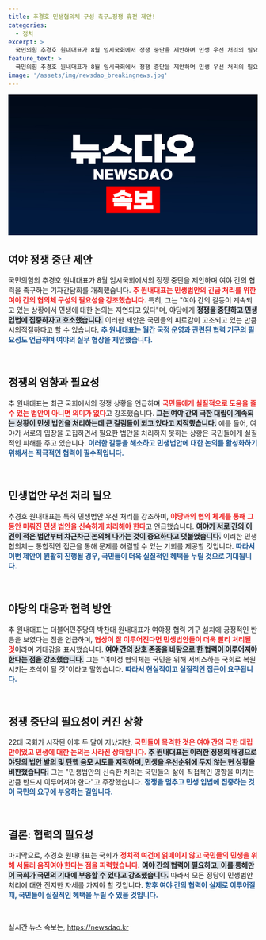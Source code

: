 ```yaml
---
title: 추경호 민생협의체 구성 촉구…정쟁 휴전 제안!
categories:
  - 정치
excerpt: >
  국민의힘 추경호 원내대표가 8월 임시국회에서 정쟁 중단을 제안하며 민생 우선 처리의 필요성을 강조했다. 민주당과 협력해 민생법안에 속도를 내자는 그의 요청이 진정한 국회의 변화를 이끌 수 있을지 주목된다.
feature_text: >
  국민의힘 추경호 원내대표가 8월 임시국회에서 정쟁 중단을 제안하며 민생 우선 처리의 필요성을 강조했다. 민주당과 협력해 민생법안에 속도를 내자는 그의 요청이 진정한 국회의 변화를 이끌 수 있을지 주목된다.
image: '/assets/img/newsdao_breakingnews.jpg'
---
```


<p><img src="/assets/img/newsdao_breakingnews.jpg" alt="firstkoreanews 속보" /></p>

<h2 data-ke-size="size26">여야 정쟁 중단 제안</h2>

<p>국민의힘의 추경호 원내대표가 8월 임시국회에서의 정쟁 중단을 제안하며 여야 간의 협력을 촉구하는 기자간담회를 개최했습니다. <b><span style="color: #ee2323;">추 원내대표는 민생법안의 긴급 처리를 위한 여야 간의 협의체 구성의 필요성을 강조했습니다.</span></b> 특히, 그는 "여야 간의 갈등이 계속되고 있는 상황에서 민생에 대한 논의는 지연되고 있다"며, 야당에게 <b><span style="background-color: #21538527;">정쟁을 중단하고 민생 입법에 집중하자고 호소했습니다.</span></b> 이러한 제안은 국민들의 피로감이 고조되고 있는 만큼 시의적절하다고 할 수 있습니다. <b><span style="color: #1a5490;">추 원내대표는 월간 국정 운영과 관련된 협력 기구의 필요성도 언급하며 여야의 실무 협상을 제안했습니다.</span></b></p>

<p data-ke-size="size16">&nbsp;</p>

<h2 data-ke-size="size26">정쟁의 영향과 필요성</h2>

<p>추 원내대표는 최근 국회에서의 정쟁 상황을 언급하며 <b><span style="color: #ee2323;">국민들에게 실질적으로 도움을 줄 수 있는 법안이 아니면 의미가 없다</span></b>고 강조했습니다. <b><span style="background-color: #21538527;">그는 여야 간의 극한 대립이 계속되는 상황이 민생 법안을 처리하는데 큰 걸림돌이 되고 있다고 지적했습니다.</span></b> 예를 들어, 여야가 서로의 입장을 고집하면서 필요한 법안을 처리하지 못하는 상황은 국민들에게 실질적인 피해를 주고 있습니다. <b><span style="color: #1a5490;">이러한 갈등을 해소하고 민생법안에 대한 논의를 활성화하기 위해서는 적극적인 협력이 필수적입니다.</span></b></p>

<p data-ke-size="size16">&nbsp;</p>

<h2 data-ke-size="size26">민생법안 우선 처리 필요</h2>

<p>추경호 원내대표는 특히 민생법안 우선 처리를 강조하며, <b><span style="color: #ee2323;">야당과의 협의 체계를 통해 그동안 미뤄진 민생 법안을 신속하게 처리해야 한다</span></b>고 언급했습니다. <b><span style="background-color: #21538527;">여야가 서로 간의 이견이 적은 법안부터 차근차근 논의해 나가는 것이 중요하다고 덧붙였습니다.</span></b> 이러한 민생 협의체는 통합적인 접근을 통해 문제를 해결할 수 있는 기회를 제공할 것입니다. <b><span style="color: #1a5490;">따라서 이번 제안이 원활히 진행될 경우, 국민들이 더욱 실질적인 혜택을 누릴 것으로 기대됩니다.</span></b></p>

<p data-ke-size="size16">&nbsp;</p>

<h2 data-ke-size="size26">야당의 대응과 협력 방안</h2>

<p>추 원내대표는 더불어민주당의 박찬대 원내대표가 여야정 협력 기구 설치에 긍정적인 반응을 보였다는 점을 언급하며, <b><span style="color: #ee2323;">협상이 잘 이루어진다면 민생법안들이 더욱 빨리 처리될 것</span></b>이라며 기대감을 표시했습니다. <b><span style="background-color: #21538527;">여야 간의 상호 존중을 바탕으로 한 협력이 이루어져야 한다는 점을 강조했습니다.</span></b> 그는 "여야정 협의체는 국민을 위해 서비스하는 국회로 복원시키는 초석이 될 것"이라고 말했습니다. <b><span style="color: #1a5490;">따라서 현실적이고 실질적인 접근이 요구됩니다.</span></b></p>

<p data-ke-size="size16">&nbsp;</p>

<h2 data-ke-size="size26">정쟁 중단의 필요성이 커진 상황</h2>

<p>22대 국회가 시작된 이후 두 달이 지났지만, <b><span style="color: #ee2323;">국민들이 목격한 것은 여야 간의 극한 대립만이었고 민생에 대한 논의는 사라진 상태입니다.</span></b> <b><span style="background-color: #21538527;">추 원내대표는 이러한 정쟁의 배경으로 야당의 법안 발의 및 탄핵 음모 시도를 지적하며, 민생을 우선순위에 두지 않는 현 상황을 비판했습니다.</span></b> 그는 "민생법안의 신속한 처리는 국민들의 삶에 직접적인 영향을 미치는 만큼 반드시 이루어져야 한다"고 주장했습니다. <b><span style="color: #1a5490;">정쟁을 멈추고 민생 입법에 집중하는 것이 국민의 요구에 부응하는 길입니다.</span></b></p>

<p data-ke-size="size16">&nbsp;</p>

<h2 data-ke-size="size26">결론: 협력의 필요성</h2>

<p>마지막으로, 추경호 원내대표는 국회가 <b><span style="color: #ee2323;">정치적 여건에 얽매이지 않고 국민들의 민생을 위해 서둘러 움직여야 한다는 점을 피력했습니다.</span></b> <b><span style="background-color: #21538527;">여야 간의 협력이 필요하고, 이를 통해만이 국회가 국민의 기대에 부응할 수 있다고 강조했습니다.</span></b> 따라서 모든 정당이 민생법안 처리에 대한 진지한 자세를 가져야 할 것입니다. <b><span style="color: #1a5490;">향후 여야 간의 협력이 실제로 이루어질 때, 국민들이 실질적인 혜택을 누릴 수 있을 것입니다.</span></b></p>

<p data-ke-size="size16">&nbsp;</p>
실시간 뉴스 속보는, <a href="https://newsdao.kr" rel="dofollow">https://newsdao.kr</a>



